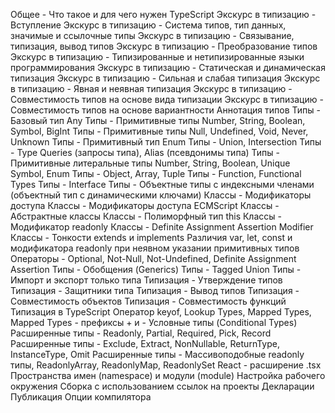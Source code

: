 Общее - Что такое и для чего нужен TypeScript
Экскурс в типизацию - Вступление
Экскурс в типизацию - Система типов, тип данных, значимые и ссылочные типы
Экскурс в типизацию - Связывание, типизация, вывод типов
Экскурс в типизацию - Преобразование типов
Экскурс в типизацию - Типизированные и нетипизированные языки программирования
Экскурс в типизацию - Статическая и динамическая типизация
Экскурс в типизацию - Сильная и слабая типизация
Экскурс в типизацию - Явная и неявная типизация
Экскурс в типизацию - Совместимость типов на основе вида типизации
Экскурс в типизацию - Совместимость типов на основе вариантности
Аннотация типов
Типы - Базовый тип Any
Типы - Примитивные типы Number, String, Boolean, Symbol, BigInt
Типы - Примитивные типы Null, Undefined, Void, Never, Unknown
Типы - Примитивный тип Enum
Типы - Union, Intersection
Типы - Type Queries (запросы типа), Alias (псевдонимы типа)
Типы - Примитивные литеральные типы Number, String, Boolean, Unique Symbol, Enum
Типы - Object, Array, Tuple
Типы - Function, Functional Types
Типы - Interface
Типы - Объектные типы с индексными членами (объектный тип с динамическими ключами)
Классы - Модификаторы доступа
Классы - Модификаторы доступа ECMScript
Классы - Абстрактные классы
Классы - Полиморфный тип this
Классы - Модификатор readonly
Классы - Definite Assignment Assertion Modifier
Классы - Тонкости extends и implements
Различия var, let, const и модификатора readonly при неявном указании примитивных типов
Операторы - Optional, Not-Null, Not-Undefined, Definite Assignment Assertion
Типы - Обобщения (Generics)
Типы - Tagged Union
Типы - Импорт и экспорт только типа
Типизация - Утверждение типов
Типизация - Защитники типа
Типизация - Вывод типов
Типизация - Совместимость объектов
Типизация - Совместимость функций
Типизация в TypeScript
Оператор keyof, Lookup Types, Mapped Types, Mapped Types - префиксы + и -
Условные типы (Conditional Types)
Расширенные типы - Readonly, Partial, Required, Pick, Record
Расширенные типы - Exclude, Extract, NonNullable, ReturnType, InstanceType, Omit
Расширенные типы - Массивоподобные readonly типы, ReadonlyArray, ReadonlyMap, ReadonlySet
React - расширение .tsx
Пространства имен (namespace) и модули (module)
Настройка рабочего окружения
Сборка с использованием ссылок на проекты
Декларации
Публикация
Опции компилятора